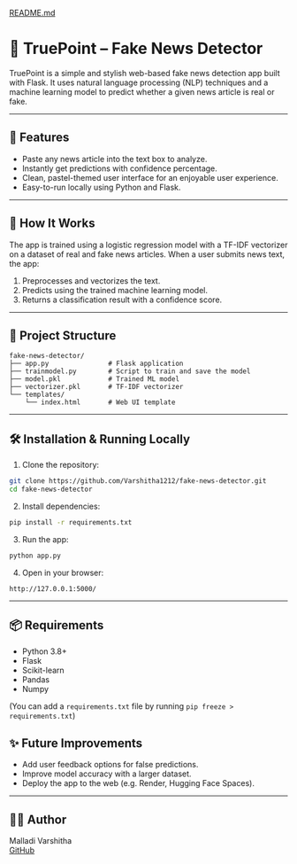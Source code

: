 [README.md](https://github.com/user-attachments/files/21690674/README.md)
# 📰 TruePoint – Fake News Detector

TruePoint is a simple and stylish web-based fake news detection app built with Flask. It uses natural language processing (NLP) techniques and a machine learning model to predict whether a given news article is real or fake.

---

## 🚀 Features

- Paste any news article into the text box to analyze.
- Instantly get predictions with confidence percentage.
- Clean, pastel-themed user interface for an enjoyable user experience.
- Easy-to-run locally using Python and Flask.

---

## 🧠 How It Works

The app is trained using a logistic regression model with a TF-IDF vectorizer on a dataset of real and fake news articles. When a user submits news text, the app:

1. Preprocesses and vectorizes the text.
2. Predicts using the trained machine learning model.
3. Returns a classification result with a confidence score.

---

## 📁 Project Structure

```
fake-news-detector/
├── app.py               # Flask application
├── trainmodel.py        # Script to train and save the model
├── model.pkl            # Trained ML model
├── vectorizer.pkl       # TF-IDF vectorizer
└── templates/
    └── index.html       # Web UI template
```

---

## 🛠️ Installation & Running Locally

1. Clone the repository:
```bash
git clone https://github.com/Varshitha1212/fake-news-detector.git
cd fake-news-detector
```

2. Install dependencies:
```bash
pip install -r requirements.txt
```

3. Run the app:
```bash
python app.py
```

4. Open in your browser:
```
http://127.0.0.1:5000/
```

---

## 📦 Requirements

- Python 3.8+
- Flask
- Scikit-learn
- Pandas
- Numpy

(You can add a `requirements.txt` file by running `pip freeze > requirements.txt`)


## ✨ Future Improvements

- Add user feedback options for false predictions.
- Improve model accuracy with a larger dataset.
- Deploy the app to the web (e.g. Render, Hugging Face Spaces).

---

## 🙋‍♀️ Author

Malladi Varshitha  
[GitHub](https://github.com/Varshitha1212)
